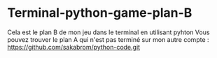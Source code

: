 # Terminal-python-game-plan-B
Cela est le plan B de mon jeu dans le terminal en utilisant pyhton 
Vous pouvez trouver le plan A qui n'est pas terminé sur mon autre compte : https://github.com/sakabrom/python-code.git
